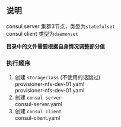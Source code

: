 ## 说明
consul server 集群3节点，类型为`statefulset`  
consul client 类型为`daemonset`  

**目录中的文件需要根据自身情况调整部分值**
### 执行顺序
1. 创建 `storageclass` (不使用的话跳过)  
provisioner-nfs-dev-01.yaml  
provisioner-nfs-dev-01.yaml  
2. 创建 `consul server`  
consul-server.yaml  
3. 创建 `consul client`  
consul-client.yaml